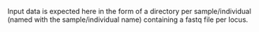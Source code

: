 Input data is expected here in the form of a directory per sample/individual (named with the sample/individual name) containing a fastq file per locus.
